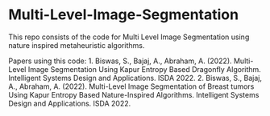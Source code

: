 # Multi-Level-Image-Segmentation
This repo consists of the code for Multi Level Image Segmentation using nature inspired metaheuristic algorithms.

Papers using this code:
    1. Biswas, S., Bajaj, A., Abraham, A. (2022). Multi-Level Image Segmentation Using Kapur Entropy Based Dragonfly Algorithm. Intelligent Systems Design and Applications. ISDA 2022.
    2. Biswas, S., Bajaj, A., Abraham, A. (2022). Multi-Level Image Segmentation of Breast tumors Using Kapur Entropy Based Nature-Inspired Algorithms. Intelligent Systems Design and Applications. ISDA 2022.
